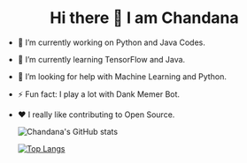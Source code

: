 <h1 align="center">Hi there 👋 I am Chandana</h1>

- 🔭 I’m currently working on Python and Java Codes.
- 🌱 I’m currently learning TensorFlow and Java.
- 🤔 I’m looking for help with Machine Learning and Python.
- ⚡ Fun fact: I play a lot with Dank Memer Bot.
- :heart:  I really like contributing to Open Source.


    ![Chandana's GitHub stats](https://github-readme-stats.vercel.app/api?username=RChandana&theme=dark&show_icons=true&align="centre")


    
     [![Top Langs](https://github-readme-stats.vercel.app/api/top-langs/?username=RChandana&theme=dark&show_icons=true)](https://github.com/anuraghazra/github-readme-stats)
     
     
     
